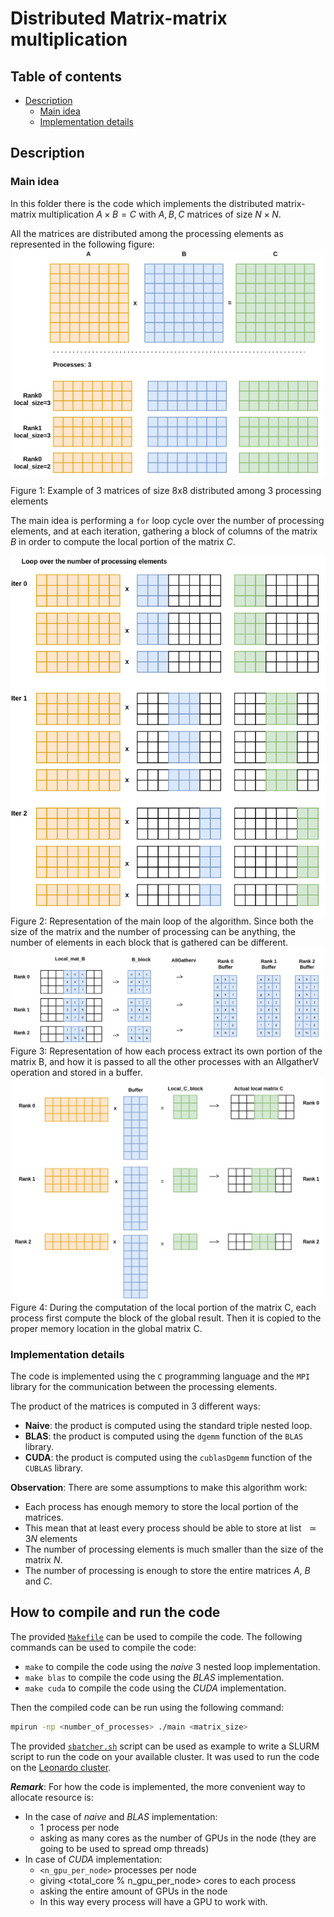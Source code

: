 # Distributed Matrix-matrix multiplication

## Table of contents

- [Description](#description)
  * [Main idea](#main-idea)
  * [Implementation details](#implementation-details)

## Description

### Main idea

In this folder there is the code which implements the distributed matrix-matrix multiplication $A \times B = C$ with $A, B, C$ matrices of size $N \times N$.

All the matrices are distributed among the processing elements as represented in the following figure:
<img src="./images/01.png" style="width: 500px; margin-left: auto; margin-right: auto; display: block;">
<figcaption>Figure 1: Example of 3 matrices of size 8x8 distributed among 3 processing elements</figcaption>

The main idea is performing a `for` loop cycle over the number of processing elements, and at each iteration, gathering a block of columns of the matrix $B$ in order to compute the local portion of the matrix $C$.

<img src="./images/02.png" style="width: 650px; margin-left: auto; margin-right: auto; display: block;">
<figcaption>Figure 2: Representation of the main loop of the algorithm. Since both the size of the matrix and the number of processing can be anything, the number of elements in each block that is gathered can be different.</figcaption>


<img src="./images/03.png" style="width: 500px; margin-left: auto; margin-right: auto; display: block;">
<figcaption>Figure 3: Representation of how each process extract its own portion of the matrix B, and how it is passed to all the other processes with an AllgatherV operation and stored in a buffer.</figcaption>

<img src="./images/04.png" style="width: 500px; margin-left: auto; margin-right: auto; display: block;">
<figcaption>Figure 4: During the computation of the local portion of the matrix C, each process first compute the block of the global result. Then it is copied to the proper memory location in the global matrix C.</figcaption>

### Implementation details

The code is implemented using the `C` programming language and the `MPI` library for the communication between the processing elements.

The product of the matrices is computed in 3 different ways:

- **Naive**: the product is computed using the standard triple nested loop.
- **BLAS**: the product is computed using the `dgemm` function of the `BLAS` library.
- **CUDA**: the product is computed using the `cublasDgemm` function of the `CUBLAS` library.


**Observation**: There are some assumptions to make this algorithm work:

- Each process has enough memory to store the local portion of the matrices.
- This mean that at least every process should be able to store at list $\ \simeq 3N$ elements
- The number of processing elements is much smaller than the size of the matrix $N$.
- The number of processing is enough to store the entire matrices $A$, $B$ and $C$.

## How to compile and run the code 

The provided [`Makefile`](./Makefile) can be used to compile the code. The following commands can be used to compile the code:

- `make` to compile the code using the *naive* 3 nested loop implementation.
- `make blas` to compile the code using the *BLAS* implementation.
- `make cuda` to compile the code using the *CUDA* implementation.

Then the compiled code can be run using the following command:

```bash
mpirun -np <number_of_processes> ./main <matrix_size> 
```
The provided [`sbatcher.sh`](./sbatcher.sh) script can be used as example to write a SLURM script to run the code on your available cluster. It was used to run the code on the [Leonardo cluster](https://leonardo-supercomputer.cineca.eu/).


***Remark***: For how the code is implemented, the more convenient way to allocate resource is: 

- In the case of *naive* and *BLAS* implementation: 
  - 1 process per node
  - asking as many cores as the number of GPUs in the node (they are going to be used to spread omp threads)
- In case of *CUDA* implementation:
  - `<n_gpu_per_node>` processes per node
  - giving <total_core % n_gpu_per_node> cores to each process
  - asking the entire amount of GPUs in the node
  - In this way every process will have a GPU to work with.


[//]: # ()
[//]: # (- - -)

[//]: # (TODO: delete all this part below)

[//]: # ()
[//]: # ()
[//]: # (:> [!WARNING])

[//]: # (> REAMRK: at the moment this readme are just the note that I took during the lecture in which professor assigned the exercise. )

[//]: # (> It is going to be re-written as soon as possible)

[//]: # ()
[//]: # ()
[//]: # (***Remark***: This exercise will be part of the exam.)

[//]: # ()
[//]: # (We are going to parallelize a code that implements the matrix-matrix multiplication distributely )

[//]: # ()
[//]: # ($$)

[//]: # (A \times B = C)

[//]: # ($$)

[//]: # ()
[//]: # (where $A$ and $B$ are matrices and $C$ is the result of the multiplication..)

[//]: # ()
[//]: # ($$)

[//]: # (C_{ij} = \sum_{k=0}^{N} A_{ik} \times B_{kj})

[//]: # ($$)

[//]: # ()
[//]: # ()
[//]: # (Normally in code this is a three time nested loop: )

[//]: # ()
[//]: # (```c)

[//]: # (for &#40;int i = 0; i < N; i++&#41;)

[//]: # ({)

[//]: # (    for &#40;int j = 0; j < N; j ++&#41;)

[//]: # (    {)

[//]: # (        for &#40;int k = 0; k < N; k++&#41;)

[//]: # (        {)

[//]: # (            C[i, j] += A[i, k] * B[k, j];)

[//]: # (        })

[//]: # (    })

[//]: # (})

[//]: # (```)

[//]: # ()
[//]: # ()
[//]: # (But now we are in a setting with the data are distributed among different processes...)

[//]: # (There are many algorithms, the one we are going to implement is not the fastes in the world, but is a good compromise between simplicity of implementation and performance.)

[//]: # ()
[//]: # ()
[//]: # (Instead of gathering one single column and computing one single element of $C$ for all gather, we can gather a block of columns &#40;size: $N \times n_{loc}$&#41;.)

[//]: # ()
[//]: # (In this way instead of doing an allghater for each column, the total of allgather operation is reduced to $N/n_{loc} = $ number of processing elements.)

[//]: # ()
[//]: # ()
[//]: # (Of course this algorithm works better if the number of processing elements is much smaller than the size of the matrix $N$.)

[//]: # ()
[//]: # ()
[//]: # (note: $T_{communication} = T_{initialization} + T_{data\_transfer}$. )

[//]: # ()
[//]: # ()
[//]: # (**Unfortunatly** there is a big complication: at the end of the day, every local processes has to compute locally his local portion of C &#40;local parto fo B times all the portion of B&#41;.  The elements we are selecting are not contiguos in memory.)

[//]: # ()
[//]: # ()
[//]: # (```)

[//]: # (P0              B)

[//]: # (    +--------+------+--------+             +-------+)

[//]: # (    |        |\\\\\\|        |     -->     |\\\\\\\|)

[//]: # (    |        |\\\\\\|        |             |\\\\\\\|)

[//]: # (    +--------+------+--------+             +-------+)

[//]: # ()
[//]: # (P1              B)

[//]: # (    +--------+------+--------+             +-------+)

[//]: # (    |        |\\\\\\|        |     -->     |\\\\\\\|)

[//]: # (    |        |\\\\\\|        |             |\\\\\\\|)

[//]: # (    +--------+------+--------+             +-------+)

[//]: # ()
[//]: # ()
[//]: # ()
[//]: # (Pn              B)

[//]: # (    +--------+------+--------+             +-------+)

[//]: # (    |        |\\\\\\|        |     -->     |\\\\\\\|)

[//]: # (    |        |\\\\\\|        |             |\\\\\\\|)

[//]: # (    +--------+------+--------+             +-------+)

[//]: # ()
[//]: # (```)

[//]: # ()
[//]: # ()
[//]: # ()
[//]: # (- - -  )

[//]: # ()
[//]: # (Steps in pseudocode:)

[//]: # ()
[//]: # (```)

[//]: # ()
[//]: # (t0)

[//]: # (Allocation of distributed data)

[//]: # (t1)

[//]: # (Initialization of A and B &#40;randomly&#41;)

[//]: # (t2)

[//]: # (for &#40;count = 0; c < Npes< coutn ++&#41;{ // loop over the number of processing elements)

[//]: # (    t3)

[//]: # (    create_block &#40;B, block&#41;             // create a block of columns)

[//]: # (    t4)

[//]: # (    ALL_GATHER&#40;block, n_loc*n_loc, ...&#41; // gather the block of columns, B_colum is the receiving buffer)

[//]: # (    t5)

[//]: # (    MAT_MUL&#40;A, B_colum, C_loc&#41;          // compute the local portion of C)

[//]: # (    t6)

[//]: # (    )
[//]: # (})

[//]: # (print C // to check the result, to print it we have to collect all the local portions of C before)

[//]: # (```)

[//]: # ()
[//]: # ()
[//]: # ()
[//]: # ()
[//]: # (```)

[//]: # (                A                   B_column                    C )

[//]: # (P_x     +-------------------+      +--------+     *-  -  -  -  +--------+ -  -  -  -  - +)

[//]: # (        |                   |  x   |\\\\\\\\|     |            |\\\\\\\\|               |)

[//]: # (        |                   |      |\\\\\\\\|     |            |\\\\\\\\|               |)

[//]: # (        +-------------------+      +--------+     *-  -  -  -  +--------+ -  -  -  -  - +)

[//]: # (```)

[//]: # ()
[//]: # ()
[//]: # ()
[//]: # ()
[//]: # (We are required to produce a stacked chart about the time spent in the different parts of the code to compare the time of the parallel portion of the code with the serial one.)

[//]: # ()
[//]: # ()
[//]: # (```)

[//]: # (\\\\\ --> serial code)

[//]: # (///// --> parallel code)

[//]: # ()
[//]: # ()
[//]: # (      +-----+)

[//]: # (      |\\\\\|)

[//]: # (      |\\\\\|)

[//]: # (      +-----+)

[//]: # (      |/////|)

[//]: # (      |/////|        +-----+)

[//]: # (      |/////|        |\\\\\|)

[//]: # (      |/////|        +\\\\\|)

[//]: # (      |/////|        +-----+)

[//]: # (      |/////|        |/////|)

[//]: # (---------------------------------------------)

[//]: # (       1 processe    N processes)

[//]: # (```)

[//]: # ()
[//]: # ()
[//]: # ()
[//]: # ()
[//]: # (Note, the plot can have more stack, to delineate each part of the code how it acts)

[//]: # ()
[//]: # ()
[//]: # ()
[//]: # ()
[//]: # ()
[//]: # (2 VERSIONS OF THE CODE: )

[//]: # ()
[//]: # (- V1---> Naive Mat_mul implementation with the 3 nested loops)

[//]: # (- V2---> Mat_mul  implementatio used with the dgemm function of blas)

[//]: # ()
[//]: # ()
[//]: # ()
[//]: # (And this is only for the CPU part. )

[//]: # ()
[//]: # (In this course we want to use also the GPU pats. )

[//]: # ()
[//]: # ()
[//]: # (new pseudocode:)

[//]: # ()
[//]: # (```)

[//]: # (- ALLOCATION OF DISTRIBUTED DATA ON CPU )

[//]: # ()
[//]: # (- CUDAMEMCPY FROM CPU TO GPU  &#40;A  Cpu --> GPU &#41; )

[//]: # ()
[//]: # (- for &#40;c = 0, c < Npes, c++&#41;{)

[//]: # (    - create_block )

[//]: # (    - ALL_GATHER)

[//]: # (    - SET_DEVICE&#40;...&#41;)

[//]: # (    - CUDAMEMCPY FROM CPU TO GPU &#40;B_colum CPU --> GPU&#41;)

[//]: # (    - Mat_mul_GPU)

[//]: # (})

[//]: # (- CUDAMEMCPY FROM GPU TO CPU &#40;C GPU --> CPU&#41;)

[//]: # ()
[//]: # ()
[//]: # (- PRINT C)

[//]: # (```)

[//]: # ()
[//]: # ()
[//]: # (`CUDA_SET_DEVICE&#40;&#41;`  takes a input a number and set the GPU with that number as the current device.)

[//]: # (in this way if we have more than one GPU we can select the one we want to use. tipically use in a node is `CUDA_SET_DEVICE&#40;RANK % N_GPUS_IN_NODE&#41;`)

[//]: # ()
[//]: # ()
[//]: # (In this case the Matrix_multiplication will be done using the `cublasDgemm` function of the CUBLAS library. &#40;the prof said that is usless to implement the matrix multiplication on the GPU by ourself, the library is optimized and we can use it&#41;)

[//]: # ()
[//]: # ()
[//]: # ()
[//]: # (Note: in the dgem interface there is a LDC parameters which stands for the leading dimension of the matrix. This is in our case $N$, because the matrix is stored in a linear array.)

[//]: # ()
[//]: # (while the CUBLAS library considered the matrix as a column major matrix, so the leading dimension is the number of rows of the matrix. )

[//]: # ()
[//]: # ()
[//]: # (`CUDA-AWARE MPI` is a feature of the MPI library that allows to pass directly the GPU memory to the MPI functions. This is useful because we can avoid the copy of the data from the GPU to the CPU and then to the other GPU.)

[//]: # ()
